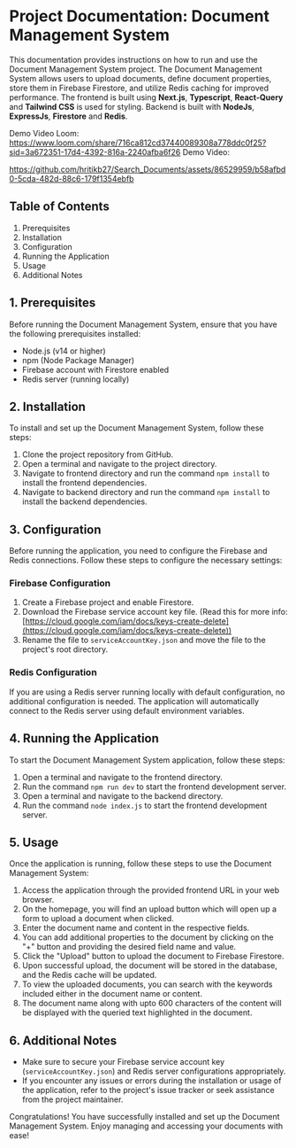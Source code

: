 # Project Documentation: Document Management System

This documentation provides instructions on how to run and use the Document Management System project. The Document Management System allows users to upload documents, define document properties, store them in Firebase Firestore, and utilize Redis caching for improved performance. The frontend is built using **Next.js**, **Typescript**, **React-Query** and **Tailwind CSS** is used for styling. Backend is built with **NodeJs**, **ExpressJs**, **Firestore** and **Redis**.

Demo Video Loom: https://www.loom.com/share/716ca812cd37440089308a778ddc0f25?sid=3a672351-17d4-4392-816a-2240afba6f26
Demo Video:

https://github.com/hritikb27/Search_Documents/assets/86529959/b58afbd0-5cda-482d-88c6-179f1354ebfb



## Table of Contents

1.  Prerequisites
2.  Installation
3.  Configuration
4.  Running the Application
5.  Usage
6.  Additional Notes

## 1. Prerequisites

Before running the Document Management System, ensure that you have the following prerequisites installed:

-   Node.js (v14 or higher)
-   npm (Node Package Manager)
-   Firebase account with Firestore enabled
-   Redis server (running locally)

## 2. Installation

To install and set up the Document Management System, follow these steps:

1.  Clone the project repository from GitHub.
2.  Open a terminal and navigate to the project directory.
3.  Navigate to frontend directory and run the command `npm install` to install the frontend dependencies.
4.  Navigate to backend directory and run the command `npm install` to install the backend dependencies.

## 3. Configuration

Before running the application, you need to configure the Firebase and Redis connections. Follow these steps to configure the necessary settings:

### Firebase Configuration

1.  Create a Firebase project and enable Firestore.
2.  Download the Firebase service account key file. (Read this for more info: [https://cloud.google.com/iam/docs/keys-create-delete](https://cloud.google.com/iam/docs/keys-create-delete))
3.  Rename the file to `serviceAccountKey.json` and move the file to the project's root directory.

### Redis Configuration

If you are using a Redis server running locally with default configuration, no additional configuration is needed. The application will automatically connect to the Redis server using default environment variables.

## 4. Running the Application

To start the Document Management System application, follow these steps:

1.  Open a terminal and navigate to the frontend directory.
2.  Run the command `npm run dev` to start the frontend development server.
3.  Open a terminal and navigate to the backend directory.
4. Run the command `node index.js` to start the frontend development server.

## 5. Usage

Once the application is running, follow these steps to use the Document Management System:

1.  Access the application through the provided frontend URL in your web browser.
2.  On the homepage, you will find an upload button which will open up a form to upload a document when clicked.
3.  Enter the document name and content in the respective fields.
4.  You can add additional properties to the document by clicking on the "+" button and providing the desired field name and value.
5.  Click the "Upload" button to upload the document to Firebase Firestore.
6.  Upon successful upload, the document will be stored in the database, and the Redis cache will be updated.
7.  To view the uploaded documents, you can search with the keywords included either in the document name or content.
8. The document name along with upto 600 characters of the content will be displayed with the queried text highlighted in the document.

## 6. Additional Notes

-   Make sure to secure your Firebase service account key (`serviceAccountKey.json`) and Redis server configurations appropriately.
-   If you encounter any issues or errors during the installation or usage of the application, refer to the project's issue tracker or seek assistance from the project maintainer.

Congratulations! You have successfully installed and set up the Document Management System. Enjoy managing and accessing your documents with ease!
